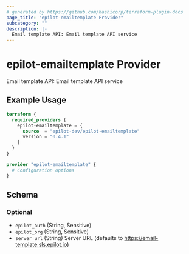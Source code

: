```yaml
---
# generated by https://github.com/hashicorp/terraform-plugin-docs
page_title: "epilot-emailtemplate Provider"
subcategory: ""
description: |-
  Email template API: Email template API service
---
```


# epilot-emailtemplate Provider

Email template API: Email template API service

## Example Usage

```terraform
terraform {
  required_providers {
    epilot-emailtemplate = {
      source  = "epilot-dev/epilot-emailtemplate"
      version = "0.4.1"
    }
  }
}

provider "epilot-emailtemplate" {
  # Configuration options
}
```

<!-- schema generated by tfplugindocs -->
## Schema

### Optional

- `epilot_auth` (String, Sensitive)
- `epilot_org` (String, Sensitive)
- `server_url` (String) Server URL (defaults to https://email-template.sls.epilot.io)
